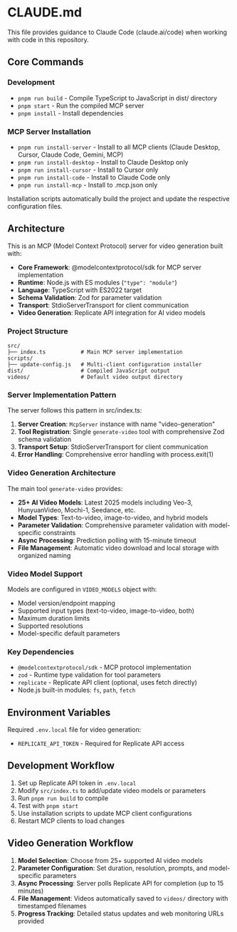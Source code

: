 # CLAUDE.md

This file provides guidance to Claude Code (claude.ai/code) when working with code in this repository.

## Core Commands

### Development
- `pnpm run build` - Compile TypeScript to JavaScript in dist/ directory
- `pnpm start` - Run the compiled MCP server
- `pnpm install` - Install dependencies

### MCP Server Installation
- `pnpm run install-server` - Install to all MCP clients (Claude Desktop, Cursor, Claude Code, Gemini, MCP)
- `pnpm run install-desktop` - Install to Claude Desktop only
- `pnpm run install-cursor` - Install to Cursor only  
- `pnpm run install-code` - Install to Claude Code only
- `pnpm run install-mcp` - Install to .mcp.json only

Installation scripts automatically build the project and update the respective configuration files.

## Architecture

This is an MCP (Model Context Protocol) server for video generation built with:

- **Core Framework**: @modelcontextprotocol/sdk for MCP server implementation
- **Runtime**: Node.js with ES modules (`"type": "module"`)
- **Language**: TypeScript with ES2022 target
- **Schema Validation**: Zod for parameter validation
- **Transport**: StdioServerTransport for client communication
- **Video Generation**: Replicate API integration for AI video models

### Project Structure
```
src/
├── index.ts           # Main MCP server implementation
scripts/
├── update-config.js   # Multi-client configuration installer
dist/                  # Compiled JavaScript output
videos/                # Default video output directory
```

### Server Implementation Pattern

The server follows this pattern in src/index.ts:

1. **Server Creation**: `McpServer` instance with name "video-generation"
2. **Tool Registration**: Single `generate-video` tool with comprehensive Zod schema validation
3. **Transport Setup**: StdioServerTransport for client communication
4. **Error Handling**: Comprehensive error handling with process.exit(1)

### Video Generation Architecture

The main tool `generate-video` provides:
- **25+ AI Video Models**: Latest 2025 models including Veo-3, HunyuanVideo, Mochi-1, Seedance, etc.
- **Model Types**: Text-to-video, image-to-video, and hybrid models
- **Parameter Validation**: Comprehensive parameter validation with model-specific constraints
- **Async Processing**: Prediction polling with 15-minute timeout
- **File Management**: Automatic video download and local storage with organized naming

### Video Model Support

Models are configured in `VIDEO_MODELS` object with:
- Model version/endpoint mapping
- Supported input types (text-to-video, image-to-video, both)
- Maximum duration limits
- Supported resolutions
- Model-specific default parameters

### Key Dependencies

- `@modelcontextprotocol/sdk` - MCP protocol implementation
- `zod` - Runtime type validation for tool parameters
- `replicate` - Replicate API client (optional, uses fetch directly)
- Node.js built-in modules: `fs`, `path`, `fetch`

## Environment Variables

Required `.env.local` file for video generation:
- `REPLICATE_API_TOKEN` - Required for Replicate API access

## Development Workflow

1. Set up Replicate API token in `.env.local`
2. Modify `src/index.ts` to add/update video models or parameters
3. Run `pnpm run build` to compile
4. Test with `pnpm start`
5. Use installation scripts to update MCP client configurations
6. Restart MCP clients to load changes

## Video Generation Workflow

1. **Model Selection**: Choose from 25+ supported AI video models
2. **Parameter Configuration**: Set duration, resolution, prompts, and model-specific parameters
3. **Async Processing**: Server polls Replicate API for completion (up to 15 minutes)
4. **File Management**: Videos automatically saved to `videos/` directory with timestamped filenames
5. **Progress Tracking**: Detailed status updates and web monitoring URLs provided
